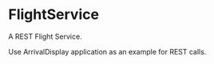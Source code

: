 # FlightService
A REST Flight Service.

Use ArrivalDisplay application as an example for REST calls.

